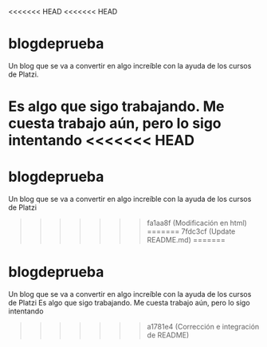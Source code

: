 <<<<<<< HEAD
<<<<<<< HEAD
# blogdeprueba
Un blog que se va a convertir en algo increíble con la ayuda de los cursos de Platzi.

Es algo que sigo trabajando. Me cuesta trabajo aún, pero lo sigo intentando
<<<<<<< HEAD
=======
# blogdeprueba
Un blog que se va a convertir en algo increíble con la ayuda de los cursos de Platzi
>>>>>>> fa1aa8f (Modificación en html)
=======
>>>>>>> 7fdc3cf (Update README.md)
=======
# blogdeprueba
Un blog que se va a convertir en algo increíble con la ayuda de los cursos de Platzi
Es algo que sigo trabajando. Me cuesta trabajo aún, pero lo sigo intentando
>>>>>>> a1781e4 (Corrección e integración de README)
